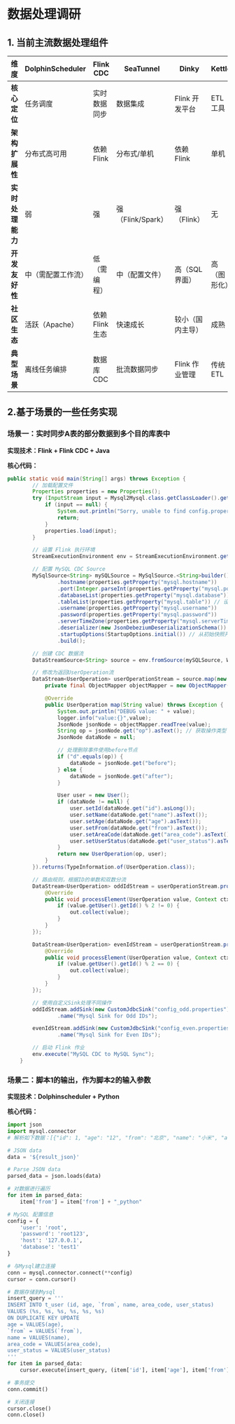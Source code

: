# 数据处理调研

## 1. 当前主流数据处理组件


| 维度                   | DolphinScheduler   | Flink CDC       | SeaTunnel         | Dinky            | Kettle       | Apache NiFi    |
| ---------------------- | ------------------ | --------------- | ----------------- | ---------------- | ------------ | -------------- |
| **核心定位**     | 任务调度           | 实时数据同步    | 数据集成          | Flink 开发平台   | ETL 工具     | 数据流管理     |
| **架构扩展性**   | 分布式高可用       | 依赖 Flink      | 分布式/单机       | 依赖 Flink       | 单机         | 集群扩展       |
| **实时处理能力** | 弱                 | 强              | 强（Flink/Spark） | 强（Flink）      | 无           | 中（需自定义） |
| **开发友好性**   | 中（需配置工作流） | 低（需编程）    | 中（配置文件）    | 高（SQL 界面）   | 高（图形化） | 中（可视化流） |
| **社区生态**     | 活跃（Apache）     | 依赖 Flink 生态 | 快速成长          | 较小（国内主导） | 成熟         | 活跃（Apache） |
| **典型场景**     | 离线任务编排       | 数据库 CDC      | 批流数据同步      | Flink 作业管理   | 传统 ETL     | 数据路由与分发 |


## 2.基于场景的一些任务实现

### 场景一：实时同步A表的部分数据到多个目的库表中

**实现技术：Flink + Flink CDC + Java**

**核心代码：**

```java
public static void main(String[] args) throws Exception {
        // 加载配置文件
        Properties properties = new Properties();
        try (InputStream input = Mysql2Mysql.class.getClassLoader().getResourceAsStream("config.properties")) {
            if (input == null) {
                System.out.println("Sorry, unable to find config.properties");
                return;
            }
            properties.load(input);
        }

        // 设置 Flink 执行环境
        StreamExecutionEnvironment env = StreamExecutionEnvironment.getExecutionEnvironment();

        // 配置 MySQL CDC Source
        MySqlSource<String> mySQLSource = MySqlSource.<String>builder()
                .hostname(properties.getProperty("mysql.hostname"))
                .port(Integer.parseInt(properties.getProperty("mysql.port")))
                .databaseList(properties.getProperty("mysql.database")) // 设置要监听的数据库
                .tableList(properties.getProperty("mysql.table")) // 设置要监听的表
                .username(properties.getProperty("mysql.username"))
                .password(properties.getProperty("mysql.password"))
                .serverTimeZone(properties.getProperty("mysql.serverTimeZone"))
                .deserializer(new JsonDebeziumDeserializationSchema()) // 使用 JSON 反序列化
                .startupOptions(StartupOptions.initial()) // 从初始快照开始
                .build();

        // 创建 CDC 数据流
        DataStreamSource<String> source = env.fromSource(mySQLSource, WatermarkStrategy.noWatermarks(),"Mysql Source");

        // 修改为返回UserOperation流
        DataStream<UserOperation> userOperationStream = source.map(new MapFunction<String, UserOperation>() {
            private final ObjectMapper objectMapper = new ObjectMapper();

            @Override
            public UserOperation map(String value) throws Exception {
                System.out.println("DEBUG value: " + value);
                logger.info("value:{}",value);
                JsonNode jsonNode = objectMapper.readTree(value);
                String op = jsonNode.get("op").asText(); // 获取操作类型
                JsonNode dataNode = null;

                // 处理删除事件使用before节点
                if ("d".equals(op)) {
                    dataNode = jsonNode.get("before");
                } else {
                    dataNode = jsonNode.get("after");
                }

                User user = new User();
                if (dataNode != null) {
                    user.setId(dataNode.get("id").asLong());
                    user.setName(dataNode.get("name").asText());
                    user.setAge(dataNode.get("age").asText());
                    user.setFrom(dataNode.get("from").asText());
                    user.setAreaCode(dataNode.get("area_code").asText());
                    user.setUserStatus(dataNode.get("user_status").asText());
                }
                return new UserOperation(op, user);
            }
        }).returns(TypeInformation.of(UserOperation.class));

        // 路由规则，根据ID的单数和双数分流
        DataStream<UserOperation> oddIdStream = userOperationStream.process(new ProcessFunction<UserOperation, UserOperation>() {
            @Override
            public void processElement(UserOperation value, Context ctx, Collector<UserOperation> out) throws Exception {
                if (value.getUser().getId() % 2 != 0) {
                    out.collect(value);
                }
            }
        });

        DataStream<UserOperation> evenIdStream = userOperationStream.process(new ProcessFunction<UserOperation, UserOperation>() {
            @Override
            public void processElement(UserOperation value, Context ctx, Collector<UserOperation> out) throws Exception {
                if (value.getUser().getId() % 2 == 0) {
                    out.collect(value);
                }
            }
        });

        // 使用自定义Sink处理不同操作
        oddIdStream.addSink(new CustomJdbcSink("config_odd.properties"))
                .name("Mysql Sink for Odd IDs");

        evenIdStream.addSink(new CustomJdbcSink("config_even.properties"))
                .name("Mysql Sink for Even IDs");

        // 启动 Flink 作业
        env.execute("MySQL CDC to MySQL Sync");
    }
```


### 场景二：脚本1的输出，作为脚本2的输入参数

**实现技术：Dolphinscheduler + Python**

**核心代码：**

```python
import json
import mysql.connector
# 解析如下数据：[{"id": 1, "age": "12", "from": "北京", "name": "小米", "areaCode": "110102","userStatus":"0"}]

# JSON data
data = '${result_json}'

# Parse JSON data
parsed_data = json.loads(data)

# 对数据进行遍历
for item in parsed_data:
    item['from'] = item['from'] + "_python"

# MySQL 配置信息
config = {
    'user': 'root',
    'password': 'root123',
    'host': '127.0.0.1',
    'database': 'test1'
}

# 与Mysql建立连接
conn = mysql.connector.connect(**config)
cursor = conn.cursor()

# 数据存储到Mysql
insert_query = '''
INSERT INTO t_user (id, age, `from`, name, area_code, user_status)
VALUES (%s, %s, %s, %s, %s, %s)
ON DUPLICATE KEY UPDATE
age = VALUES(age),
`from` = VALUES(`from`),
name = VALUES(name),
area_code = VALUES(area_code),
user_status = VALUES(user_status)
'''
for item in parsed_data:
    cursor.execute(insert_query, (item['id'], item['age'], item['from'], item['name'], item['areaCode'], item['userStatus']))

# 事务提交
conn.commit()

# 关闭连接
cursor.close()
conn.close()

```
